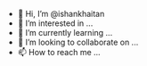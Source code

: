 - 👋 Hi, I’m @ishankhaitan
- 👀 I’m interested in ...
- 🌱 I’m currently learning ...
- 💞️ I’m looking to collaborate on ...
- 📫 How to reach me ...

<!---
ishankhaitan/ishankhaitan is a ✨ special ✨ repository because its `README.md` (this file) appears on your GitHub profile.
You can click the Preview link to take a look at your changes.
--->
